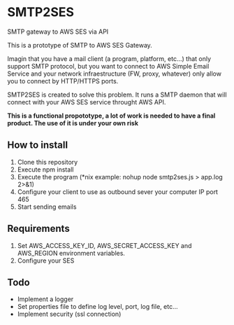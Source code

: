 # SMTP2SES
SMTP gateway to AWS SES via API

This is a prototype of SMTP to AWS SES Gateway.

Imagin that you have a mail client (a program, platform, etc...) that only support SMTP protocol, but you want to connect to AWS Simple Email Service and your network infraestructure (FW, proxy, whatever) only allow you to connect by HTTP/HTTPS ports. 

SMTP2SES is created to solve this problem. It runs a SMTP daemon that will connect with your AWS SES service throught AWS API.

**This is a functional propototype, a lot of work is needed to have a final product. The use of it is under your own risk**

## How to install

1. Clone this repository
2. Execute npm install
3. Execute the program (*nix example: nohup node smtp2ses.js > app.log 2>&1)
4. Configure your client to use as outbound sever your computer IP port 465
5. Start sending emails

## Requirements

1. Set AWS_ACCESS_KEY_ID, AWS_SECRET_ACCESS_KEY and AWS_REGION environment variables.
2. Configure your SES 

## Todo

- Implement a logger
- Set properties file to define log level, port, log file, etc...
- Implement security (ssl connection)
